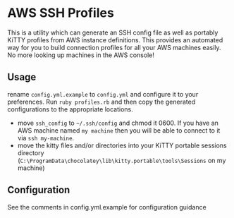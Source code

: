 # AWS SSH Profiles

This is a utility which can generate an SSH config file as well as portably KiTTY profiles from AWS instance definitions. This provides an automated way for you to build connection profiles for all your AWS machines easily. No more looking up machines in the AWS console!

## Usage

rename `config.yml.example` to `config.yml` and configure it to your preferences. Run `ruby profiles.rb` and then copy the generated configurations to the appropriate locations.

* move `ssh_config` to `~/.ssh/config` and chmod it 0600. If you have an AWS machine named `my machine` then you will be able to connect to it via `ssh my-machine`.
* move the kitty files and/or directories into your KiTTY portable sessions directory (`C:\ProgramData\chocolatey\lib\kitty.portable\tools\Sessions` on my machine)

## Configuration

See the comments in config.yml.example for configuration guidance